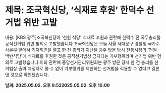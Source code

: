 # **제목: 조국혁신당, ‘식재료 후원’ 한덕수 선거법 위반 고발**

  내용: [KBS 광주]조국혁신당이 '천원 식당' 식재료 후원과 관련해 한덕수 전 국무총리를 공직선거법 위반 혐의로 고발했습니다 조국혁신당은 오늘 서울 서대문구 경찰청 국가수사본부 앞에서 기자회견을 열고 한 전 총리가 지난달 광주 방문 당시 전통시장의 '천원 백반식당'에 식재료를 후원한 것은 공직선거법상 금지되는 기부행위라며 선거법 위반 혐의로 고발했습니다.이와 관련해 중앙선거관리위원회는 광주 방문 당시 한 전 총리를 선거법상 출마 예정자로 볼 수 없어 기부행위를 제한하는 선거법을 적용할 수 없다고 결론 낸 것으로 확인됐습니다.

  **날짜: 2025.05.02. 오후 9:522025.05.02. 오후 10:00**